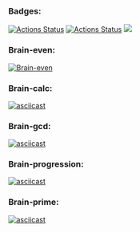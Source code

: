 ### Badges:

[![Actions Status](https://github.com/Sunspreader/php-project-lvl1/workflows/lint/badge.svg)](https://github.com/Sunspreader/php-project-lvl1/actions)
[![Actions Status](https://github.com/Sunspreader/php-project-lvl1/workflows/hexlet-check/badge.svg)](https://github.com/Sunspreader/php-project-lvl1/actions)
<a href="https://codeclimate.com/github/codeclimate/codeclimate/maintainability"><img src="https://api.codeclimate.com/v1/badges/a99a88d28ad37a79dbf6/maintainability" /></a>

### Brain-even:
[![Brain-even](https://asciinema.org/a/456471.svg)](https://asciinema.org/a/456471)

### Brain-calc:
[![asciicast](https://asciinema.org/a/456704.svg)](https://asciinema.org/a/456704)

### Brain-gcd:
[![asciicast](https://asciinema.org/a/456715.svg)](https://asciinema.org/a/456715)

### Brain-progression:
[![asciicast](https://asciinema.org/a/456729.svg)](https://asciinema.org/a/456729)

### Brain-prime:
[![asciicast](https://asciinema.org/a/457051.svg)](https://asciinema.org/a/457051)